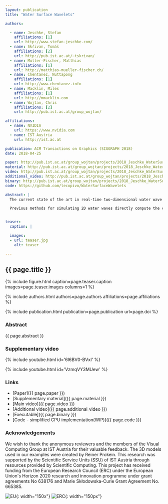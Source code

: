 ```yaml
---
layout: publication
title: "Water Surface Wavelets"

authors:

  - name: Jeschke, Stefan
    affiliations: [1]
    url: http://www.stefan-jeschke.com/
  - name: Skřivan, Tomáš
    affiliations: [2]
    url: http://pub.ist.ac.at/~tskrivan/
  - name: Müller-Fischer, Matthias
    affiliations: [1]
    url: http://matthias-mueller-fischer.ch/
  - name: Chentanez, Nuttapong
    affiliations: [1]
    url: http://www.chentanez.info
  - name: Macklin, Miles
    affiliations: [1]
    url: http://mmacklin.com
  - name: Wojtan, Chris
    affiliations: [2]
    url: http://pub.ist.ac.at/group_wojtan/

affiliations:
  - name: NVIDIA
    url: https://www.nvidia.com
  - name: IST Austria
    url: http://ist.ac.at

publication: ACM Transactions on Graphics (SIGGRAPH 2018)
date: 2018-04-25

paper: http://pub.ist.ac.at/group_wojtan/projects/2018_Jeschke_WaterSurfaceWavelets/WaterSurfaceWavelets.pdf
material: http://pub.ist.ac.at/group_wojtan/projects/2018_Jeschke_WaterSurfaceWavelets/WaterSurfaceWavelets_implementationDetails.pdf
video: http://pub.ist.ac.at/group_wojtan/projects/2018_Jeschke_WaterSurfaceWavelets/WaterSurfaceWavelets_main.mp4
additional_video: http://pub.ist.ac.at/group_wojtan/projects/2018_Jeschke_WaterSurfaceWavelets/WaterSurfaceWavelets_additional.mp4
binary: http://pub.ist.ac.at/group_wojtan/projects/2018_Jeschke_WaterSurfaceWavelets/WaterSurfaceWaveletsBinary.zip
code: https://github.com/lecopivo/WaterSurfaceWavelets

abstract: |
  The current state of the art in real-time two-dimensional water wave simulation requires developers to choose between efficient Fourier-based methods, which lack interactions with moving obstacles, and finite-difference or finite element methods, which handle environmental interactions but are significantly more expensive. This paper attempts to bridge this long-standing gap between complexity and performance, by proposing a new wave simulation method that can faithfully simulate wave interactions with moving obstacles in real time while simultaneously preserving minute details and accommodating very large simulation domains.

  Previous methods for simulating 2D water waves directly compute the change in height of the water surface, a strategy which imposes limitations based on the CFL condition (fast moving waves require small time steps) and Nyquist's limit (small wave details require closely-spaced simulation variables). This paper proposes a novel wavelet transformation that discretizes the liquid motion in terms of amplitude-like functions that vary over {\em space, frequency, and direction}, effectively generalizing Fourier-based methods to handle local interactions. Because these new variables change much more slowly over space than the original water height function, our change of variables drastically reduces the limitations of the CFL condition and Nyquist limit, allowing us to simulate highly detailed water waves at very large visual resolutions. Our discretization is amenable to fast summation and easy to parallelize. We also present basic extensions like pre-computed wave paths and two-way solid fluid coupling. Finally, we argue that our discretization provides a convenient set of variables for artistic manipulation, which we illustrate with a novel wave-painting interface.


teaser:
  caption: |

  images:
  - url: teaser.jpg
    alt: teaser

---
```


## {{ page.title }}

{% include figure.html caption=page.teaser.caption images=page.teaser.images columns=1 %}

{% include authors.html authors=page.authors affiliations=page.affiliations %}

{% include publication.html publication=page.publication url=page.doi %}

### Abstract

{{ page.abstract }}

### Supplementary video

{% include youtube.html id='6I6BV0-BVxI' %}

{% include youtube.html id='VzmqVY3MUew' %}

### Links

* [Paper]({{ page.paper }})
* [Supplementary material]({{ page.material }})
* [Main video]({{ page.video }})
* [Additional video]({{ page.additional_video }})
* [Executable]({{ page.binary }})
* [Code - simplified CPU implementation(WIP)]({{ page.code }})

### Acknowledgements

We wish to thank the anonymous reviewers and the members of the Visual Computing Group at IST Austria for their valuable feedback. The 3D models used in our examples were created by Reiner Prokein. This research was supported by the Scientific Service Units (SSU) of IST Austria through resources provided by Scientific Computing. 
This project has received funding from the European Research Council (ERC) under the European Union's Horizon 2020 research and innovation programme under grant agreements No 638176 and Marie Skłodowska-Curie Grant Agreement No. 665385.

![EU](flag_yellow_low.jpg){: width="150x"}
![ERC](LOGO-ERC.jpg){: width="150px"}
